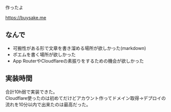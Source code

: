 作ったよ

https://buysake.me

## なんで

- 可搬性がある形で文章を書き溜める場所が欲しかった(markdown)
- ポエムを書く場所が欲しかった
- App RouterやCloudflareの素振りをするための機会が欲しかった

## 実装時間

合計10h弱で実装できた。  
Cloudflare使ったのは初めてだけどアカウント作ってドメイン取得→デプロイの流れを10分以内で出来たのは最高だった。

